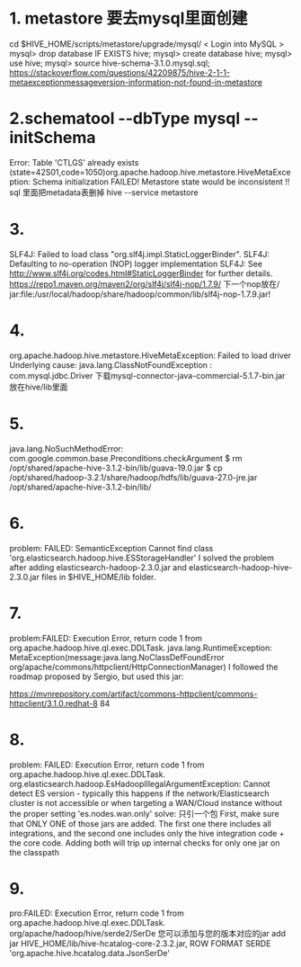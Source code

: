# 1. metastore 要去mysql里面创建
cd $HIVE_HOME/scripts/metastore/upgrade/mysql/
< Login into MySQL >
mysql> drop database IF EXISTS hive;
mysql> create database hive;
mysql> use hive;
mysql> source hive-schema-3.1.0.mysql.sql;
https://stackoverflow.com/questions/42209875/hive-2-1-1-metaexceptionmessageversion-information-not-found-in-metastore
# 2.schematool --dbType mysql --initSchema
Error: Table 'CTLGS' already exists (state=42S01,code=1050)org.apache.hadoop.hive.metastore.HiveMetaException: Schema initialization FAILED! Metastore state would be inconsistent !!
sql 里面把metadata表删掉
hive --service metastore
# 3.
SLF4J: Failed to load class "org.slf4j.impl.StaticLoggerBinder".
SLF4J: Defaulting to no-operation (NOP) logger implementation
SLF4J: See http://www.slf4j.org/codes.html#StaticLoggerBinder for further details.
https://repo1.maven.org/maven2/org/slf4j/slf4j-nop/1.7.9/
下一个nop放在/
jar:file:/usr/local/hadoop/share/hadoop/common/lib/slf4j-nop-1.7.9.jar!
# 4.
org.apache.hadoop.hive.metastore.HiveMetaException: Failed to load driver
Underlying cause: java.lang.ClassNotFoundException : com.mysql.jdbc.Driver
下载mysql-connector-java-commercial-5.1.7-bin.jar 放在hive/lib里面
# 5.
java.lang.NoSuchMethodError: com.google.common.base.Preconditions.checkArgument
$ rm /opt/shared/apache-hive-3.1.2-bin/lib/guava-19.0.jar
$ cp /opt/shared/hadoop-3.2.1/share/hadoop/hdfs/lib/guava-27.0-jre.jar /opt/shared/apache-hive-3.1.2-bin/lib/
# 6.
problem: FAILED: SemanticException Cannot find class 'org.elasticsearch.hadoop.hive.ESStorageHandler'
I solved the problem after adding elasticsearch-hadoop-2.3.0.jar and elasticsearch-hadoop-hive-2.3.0.jar files in $HIVE_HOME/lib folder.
# 7.
problem:FAILED: Execution Error, return code 1 from org.apache.hadoop.hive.ql.exec.DDLTask. java.lang.RuntimeException:
MetaException(message:java.lang.NoClassDefFoundError org/apache/commons/httpclient/HttpConnectionManager)
I followed the roadmap proposed by Sergio, but used this jar:

https://mvnrepository.com/artifact/commons-httpclient/commons-httpclient/3.1.0.redhat-8 84
# 8. 
problem: FAILED: Execution Error, return code 1 from org.apache.hadoop.hive.ql.exec.DDLTask. org.elasticsearch.hadoop.EsHadoopIllegalArgumentException: Cannot
detect ES version - typically this happens if the network/Elasticsearch cluster is not accessible or when targeting a WAN/Cloud instance without the proper
setting 'es.nodes.wan.only'
solve: 只引一个包 First, make sure that ONLY ONE of those jars are added. The first one there includes all integrations, and the second one includes only the hive 
integration code + the core code. Adding both will trip up internal checks for only one jar on the classpath
# 9.
pro:FAILED: Execution Error, return code 1 from org.apache.hadoop.hive.ql.exec.DDLTask. org/apache/hadoop/hive/serde2/SerDe
您可以添加与您的版本对应的jar add jar HIVE_HOME/lib/hive-hcatalog-core-2.3.2.jar,
ROW FORMAT SERDE 'org.apache.hive.hcatalog.data.JsonSerDe'

